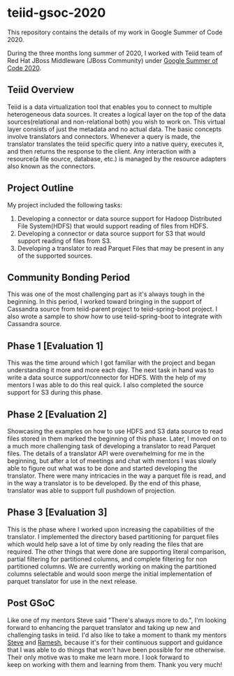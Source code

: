 # teiid-gsoc-2020
This repository contains the details of my work in Google Summer of Code 2020.

During the three months long summer of 2020, I worked with Teiid team of Red Hat JBoss Middleware (JBoss Community) under [Google Summer of Code 2020](https://summerofcode.withgoogle.com/projects/#6223618771517440).

## Teiid Overview
Teiid is a data virtualization tool that enables you to connect to multiple heterogeneous data sources.
It creates a logical layer on the top of the data sources(relational and non-relational both) you wish to work on. This virtual layer consists of just the metadata and no actual data.
The basic concepts involve translators and connectors. Whenever a query is made, the translator translates the teiid specific query into a native query, executes it, and then returns the response to the client. Any interaction with a resource(a file source, database, etc.) is managed by the resource adapters also known as the connectors.

## Project Outline
My project included the following tasks:
1. Developing a connector or data source support for Hadoop Distributed File System(HDFS) that would support reading of files from HDFS.
2. Developing a connector or data source support for S3 that would support reading of files from S3.
3. Developing a translator to read Parquet Files that may be present in any of the supported sources. 

## Community Bonding Period
This was one of the most challenging part as it's always tough in the beginning. In this period,
I worked toward bringing in the support of Cassandra source from teiid-parent project to teiid-spring-boot project.
I also wrote a sample to show how to use teiid-spring-boot to integrate with Cassandra source.

## Phase 1 [Evaluation 1]
This was the time around which I got familiar with the project and began understanding it more and more each day.
The next task in hand was to write a data source support/connector for HDFS. With the help of my mentors I was able to do this real quick.
I also completed the source support for S3 during this phase. 

## Phase 2 [Evaluation 2]
Showcasing the examples on how to use HDFS and S3 data source to read files stored in them marked the beginning of this phase.
Later, I moved on to a much more challenging task of developing a translator to read Parquet files.
The details of a translator API were overwhelming for me in the beginning, but after a lot of meetings and chat with mentors I was slowly able to figure out 
what was to be done and started developing the translator. There were many intricacies in the way a parquet file is read, and in the way a translator
is to be developed. By the end of this phase, translator was able to support full pushdown of projection. 

## Phase 3 [Evaluation 3]
This is the phase where I worked upon increasing the capabilities of the translator. I implemented the directory based partitioning for parquet files
which would help save a lot of time by only reading the files that are required. The other things that were done are supporting literal comparison, partial filtering for 
partitioned columns, and complete filtering for non partitioned columns. We are currently working on making the partitioned columns selectable and would soon merge the initial implementation of parquet
translator for use in the next release.

## Post GSoC
Like one of my mentors Steve said "There's always more to do.", I'm looking forward to enhancing the parquet translator and
taking up new and challenging tasks in teiid. I'd also like to take a moment to thank my mentors [Steve](https://github.com/shawkins) and [Ramesh](https://github.com/rareddy), because it's for their continuous support
and guidance that I was able to do things that won't have been possible for me otherwise. Their only motive was to make me learn more. I look forward to     
keep on working with them and learning from them. Thank you very much! 